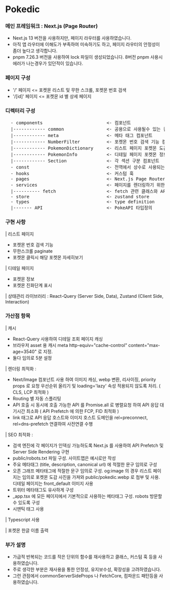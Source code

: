 # Pokedic

### 메인 프레임워크 : Next.js (Page Router)

- Next.js 13 버전을 사용하지만, 페이지 라우터를 사용하였습니다.
- 아직 앱 라우터에 이해도가 부족하여 미숙하기도 하고, 페이지 라우터의 안정성이 좀더 높다고 생각합니다.
- pnpm 7.26.3 버전을 사용하여 lock 파일이 생성되었습니다. 8버전 pnpm 사용시 에러가 나는경우가 있던적이 있습니다.

### 페이지 구성

- '/' 페이지 <= 포켓몬 리스트 및 무한 스크롤, 포켓몬 번호 검색
- '/[id]' 페이지 <= 포켓몬 id 별 상세 페이지

### 디렉터리 구성

<pre>
  - components                        <- 컴포넌트
  |------------ common                <- 공용으로 사용될수 있는 컴포넌트
  |------------ meta                  <- 메타 태그 컴포넌트
  |------------ NumberFilter          <- 포켓몬 번호 검색 기능 컴포넌트
  |------------ PokemonDictionary     <- 리스트 페이지 포켓몬 도감 컴포넌트
  |------------ PokemonInfo           <- 디테일 페이지 포켓몬 정보 컴포넌트
  |------------ Section               <- 각 섹션 구분 컴포넌트
  - const                             <- 전역에서 상수로 사용되는 값 등을 모아놓은 모듈
  - hooks                             <- 커스텀 훅
  - pages                             <- Next.js Page Router
  - services                          <- 페이지를 렌더링하기 위한 핵심 로직. fetch 와 React-Query 관련
  |---------- fetch                   <- fetch 관련 클래스와 API 호출 클래스
  - store                             <- zustand store
  - types                             <- type definition
  |------- API                        <- PokeAPI 타입정의
</pre>

### 구현 사항

| 리스트 페이지

- 포켓몬 번호 검색 기능
- 무한스크롤 paginate
- 포켓몬 클릭시 해당 포켓몬 자세히보기

| 디테일 페이지

- 포켓몬 정보
- 포켓몬 진화단계 표시

| 상태관리 라이브러리 : React-Query (Server Side, Data), Zustand (Client Side, Interaction)

### 가산점 항목

| 캐시

- React-Query 사용하여 디테일 조회 페이지 캐싱
- 브라우저 asset 용 캐시 meta http-equiv="cache-control" content="max-age=3540" 로 지정.
- 둘다 임의로 5분 설정

| 렌더링 최적화 :

- Next/Image 컴포넌트 사용 하여 이미지 캐싱, webp 변환, 리사이징, priority props 로 요청 우선순위 올리기 및 loading='lazy' 속성 적용되지 않도록 처리. ( CLS, LCP 최적화 )
- Routing 별 자동 스플리팅
- API 호출 시 동시에 호출 가능한 API 를 Promise.all 로 병렬요청 하여 API 응답 대기시간 최소화 ( API Prefetch 에 의한 FCP, FID 최적화 )
- link 태그로 API 응답 호스트와 이미지 호스트 도메인을 rel=preconnect, rel=dns-prefetch 연결하여 사전연결 수행

| SEO 최적화 :

- 검색 엔진에 각 페이지가 인덱싱 가능하도록 Next.js 를 사용하여 API Prefetch 및 Server Side Rendering 구현
- public/robots.txt 파일 구성. 사이트맵은 예시로만 작성
- 주요 메타태그 (title, description, canonical url) 에 적절한 문구 임의로 구성
- 오픈 그래프 메타태그에 적절한 문구 임의로 구성. og:image 의 경우 리스트 페이지는 임의로 포켓몬 도감 사진을 가져와 public/pokedic.webp 로 첨부 및 사용. 디테일 페이지는 front_default 이미지 사용
- 트위터 메타태그도 유사하게 구성
- \_app.tsx 에 모든 페이지에서 기본적으로 사용하는 메타태그 구성. robots 방문할수 있도록 구성
- 시맨틱 태그 사용

| Typescript 사용

| 포켓몬 한글 이름 출력

### 부가 설명

- 가급적 반복되는 코드를 작은 단위의 함수를 재사용하고 클래스, 커스텀 훅 등을 사용하였습니다.
- 주로 생각한 부분은 재사용을 통한 안정성, 유지보수성, 확장성을 고려하였습니다.
- 그런 관점에서 commonServerSideProps 나 FetchCore, 컴파운드 패턴등을 사용하였습니다.
